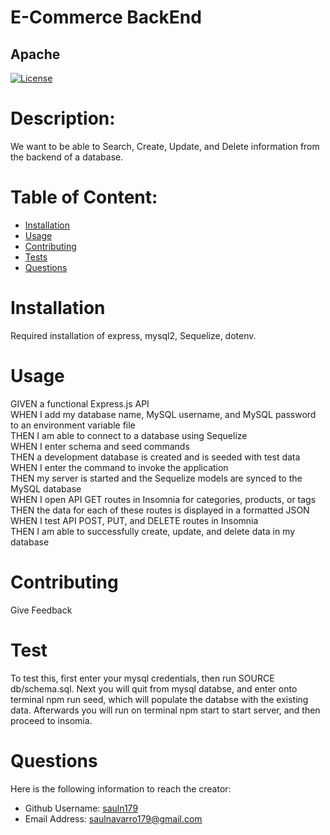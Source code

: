
  # E-Commerce BackEnd
  ## Apache
  [![License](https://img.shields.io/badge/License-Apache_2.0-blue.svg)](https://opensource.org/licenses/Apache-2.0)


 
  # Description:
  We want to be able to Search, Create, Update, and Delete information from the backend of a database.

  # Table of Content:

- [Installation](#installation)
- [Usage](#usage)
- [Contributing](#contributing)
- [Tests](#tests)
- [Questions](#questions)

# Installation
Required installation of express, mysql2, Sequelize, dotenv.

# Usage
GIVEN a functional Express.js API<br>
WHEN I add my database name, MySQL username, and MySQL password to an environment variable file<br>
THEN I am able to connect to a database using Sequelize<br>
WHEN I enter schema and seed commands<br>
THEN a development database is created and is seeded with test data<br>
WHEN I enter the command to invoke the application<br>
THEN my server is started and the Sequelize models are synced to the MySQL database<br>
WHEN I open API GET routes in Insomnia for categories, products, or tags<br>
THEN the data for each of these routes is displayed in a formatted JSON<br>
WHEN I test API POST, PUT, and DELETE routes in Insomnia<br>
THEN I am able to successfully create, update, and delete data in my database<br>


# Contributing
Give Feedback

# Test
To test this, first enter your mysql credentials, then run SOURCE db/schema.sql. Next you will quit from mysql databse, and enter onto terminal npm run seed, which will populate the databse with the existing data. Afterwards you will run on terminal npm start to start server, and then proceed to insomia.

# Questions
Here is the following information to reach the creator:

- Github Username: [sauln179](https://github.com/sauln179)
- Email Address: saulnavarro179@gmail.com

